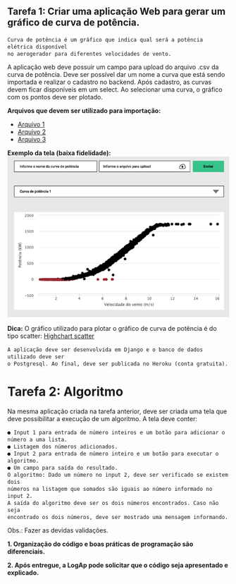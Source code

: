## Tarefa 1: Criar uma aplicação Web para gerar um gráfico de curva de potência.


```
Curva de potência é um gráfico que indica qual será a potência elétrica disponível
no aerogerador para diferentes velocidades de vento.
```

A aplicação web deve possuir um campo para upload do arquivo .csv da curva de potência. Deve ser possível dar um nome a curva que está sendo importada e
realizar o cadastro no backend.
Após cadastro, as curvas devem ficar disponíveis em um select. Ao selecionar uma curva, o gráfico com os pontos deve ser plotado.

**Arquivos que devem ser utilizado para importação:**

- [Arquivo 1](arquivos-importacao/Abr-2017-curva-potencia-windbox.csv)
- [Arquivo 2](arquivos-importacao/Mai-2017-curva-potencia-windbox.csv)
- [Arquivo 3](arquivos-importacao/Nov-2017-curva-potencia-windbox.csv)


**Exemplo da tela (baixa fidelidade):**
![Mockup](imagens/mockup-exemplo-tarefa-1.png)

**Dica:** O gráfico utilizado para plotar o gráfico de curva de potência é do tipo scatter: [Highchart scatter](https://www.highcharts.com/demo/scatter)

```
A aplicação deve ser desenvolvida em Django e o banco de dados utilizado deve ser
o Postgresql. Ao final, deve ser publicada no Heroku (conta gratuita).
```

# Tarefa 2: Algoritmo


Na mesma aplicação criada na tarefa anterior, deve ser criada uma tela que deve
possibilitar a execução de um algoritmo. A tela deve conter:
```
● Input 1 para entrada de número inteiros e um botão para adicionar o
número a uma lista.
● Listagem dos números adicionados.
● Input 2 para entrada de número inteiro e um botão para executar o
algoritmo.
● Um campo para saída do resultado.
O algoritmo: Dado um número no input 2, deve ser verificado se existem dois
números na listagem que somados são iguais ao número informado no input 2.
A saída do algoritmo deve ser os dois números encontrados. Caso não seja
encontrado os dois números, deve ser mostrado uma mensagem informando.
```
Obs.: Fazer as devidas validações.

**1. Organização do código e boas práticas de programação são diferenciais.**

**2. Após entregue, a LogAp pode solicitar que o código seja apresentado e
explicado.**



